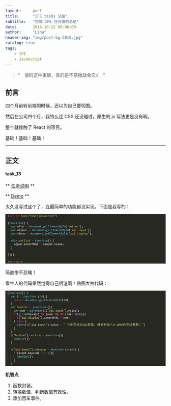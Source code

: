 ```yaml
---
layout:     post
title:      "IFE tasks 总结"
subtitle:   "完成 IFE 任务做的总结"
date:       2016-10-21 08:00:00
author:     "Lina"
header-img: "img/post-bg-2015.jpg"
catalog: true
tags:
    - IFE
    - JavaScript
---
```


> “　撸码这种事情，真的是不常撸就会忘:(　”

## 前言

四个月前转前端的时候，还以为自己要切图。

然后在公司四个月，我特么连 CSS 还没碰过，原生的 js 写法更是没有啊。

整个就接触了 React 的项目。

基础！基础！基础！

---

## 正文

#### task_13

** [任务说明](http://ife.baidu.com/task/detail?taskId=13) **

** [Demo](http://htmlpreview.github.io/?https://github.com/LizzieZhao/ife/blob/master/stage2/task_13.html) **

太久没写过这个了，连最简单的功能都没实现。下面是我写的：

![me](/img/in-posts/ife_01.png)

简直惨不忍睹！

看牛人的代码果然觉得自己很渣啊！贴图大神代码：

![biggod](/img/in-posts/ife_02.png)

**机智点**

1. 函数封装。
2. 转换数值，判断数值有效性。
3. 添加回车事件。



